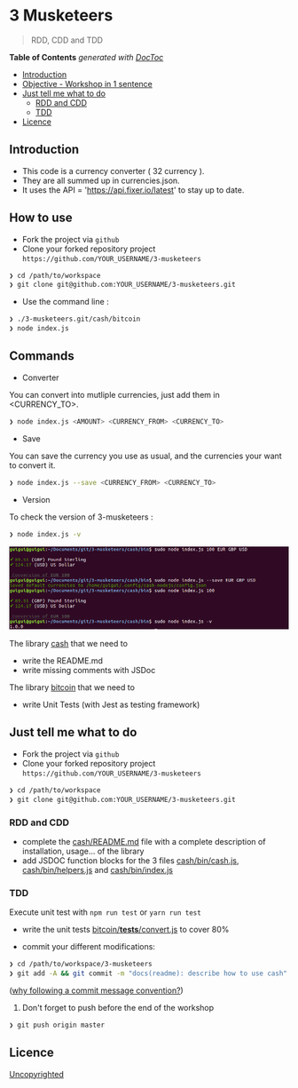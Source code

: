 # 3 Musketeers

> RDD, CDD and TDD

<!-- START doctoc generated TOC please keep comment here to allow auto update -->
<!-- DON'T EDIT THIS SECTION, INSTEAD RE-RUN doctoc TO UPDATE -->
**Table of Contents**  *generated with [DocToc](https://github.com/thlorenz/doctoc)*

- [Introduction](#introduction)
- [Objective - Workshop in 1 sentence](#objective---workshop-in-1-sentence)
- [Just tell me what to do](#just-tell-me-what-to-do)
  - [RDD and CDD](#rdd-and-cdd)
  - [TDD](#tdd)
- [Licence](#licence)

<!-- END doctoc generated TOC please keep comment here to allow auto update -->

## Introduction

* This code is a currency converter ( 32 currency ).
* They are all summed up in currencies.json.
* It uses the API = 'https://api.fixer.io/latest' to stay up to date.

## How to use

* Fork the project via `github`
* Clone your forked repository project `https://github.com/YOUR_USERNAME/3-musketeers`

```sh
❯ cd /path/to/workspace
❯ git clone git@github.com:YOUR_USERNAME/3-musketeers.git
```

* Use the command line :

```sh
❯ ./3-musketeers.git/cash/bitcoin
❯ node index.js
```

## Commands

* Converter

You can convert into mutliple currencies, just add them in <CURRENCY_TO>.

```sh
❯ node index.js <AMOUNT> <CURRENCY_FROM> <CURRENCY_TO>
```
* Save

You can save the currency you use as usual, and the currencies your want to convert it.

```sh
❯ node index.js --save <CURRENCY_FROM> <CURRENCY_TO>
```

* Version

To check the version of 3-musketeers :

```sh
❯ node index.js -v
```
![capture](https://github.com/noxelod/3-musketeers/blob/master/cash/img/cash_converter.png)

The library [cash](./cash) that we need to

* write the README.md
* write missing comments with JSDoc

The library [bitcoin](./bitcoin) that we need to

* write Unit Tests (with Jest as testing framework)

## Just tell me what to do

* Fork the project via `github`
* Clone your forked repository project `https://github.com/YOUR_USERNAME/3-musketeers`

```sh
❯ cd /path/to/workspace
❯ git clone git@github.com:YOUR_USERNAME/3-musketeers.git
```

### RDD and CDD

* complete the [cash/README.md](./cash/README.md) file with a complete description of installation, usage... of the library
* add JSDOC function blocks for the 3 files [cash/bin/cash.js](./cash/bin/cash.js), [cash/bin/helpers.js](./cash/bin/helpers.js) and [cash/bin/index.js](./cash/bin/index.js)

### TDD

Execute unit test with `npm run test` or `yarn run test`

* write the unit tests [bitcoin/__tests__/convert.js](bitcoin/__tests__/convert.js) to cover 80%

* commit your different modifications:

```sh
❯ cd /path/to/workspace/3-musketeers
❯ git add -A && git commit -m "docs(readme): describe how to use cash"
```

([why following a commit message convention?](https://github.com/angular/angular.js/blob/master/DEVELOPERS.md#commits))

1. Don't forget to push before the end of the workshop

```sh
❯ git push origin master
```


## Licence

[Uncopyrighted](http://zenhabits.net/uncopyright/)
